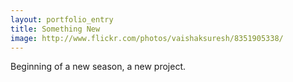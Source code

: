```yaml
---
layout: portfolio_entry
title: Something New
image: http://www.flickr.com/photos/vaishaksuresh/8351905338/
---
```

Beginning of a new season, a new project.
